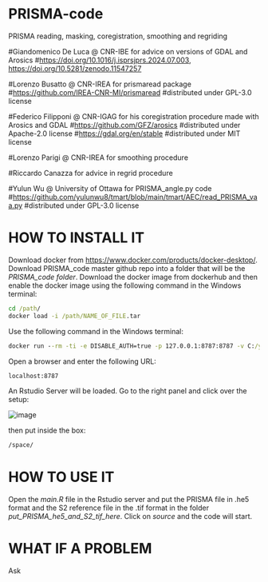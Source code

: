 # PRISMA-code
PRISMA reading, masking, coregistration, smoothing and regriding

#Giandomenico De Luca @ CNR-IBE for advice on versions of GDAL and Arosics
#https://doi.org/10.1016/j.isprsjprs.2024.07.003, https://doi.org/10.5281/zenodo.11547257

#Lorenzo Busatto @ CNR-IREA for prismaread package 
#https://github.com/IREA-CNR-MI/prismaread
#distributed under GPL-3.0 license

#Federico Filipponi @ CNR-IGAG for his coregistration procedure made with Arosics and GDAL
#https://github.com/GFZ/arosics
#distributed under Apache-2.0 license
#https://gdal.org/en/stable
#distributed under MIT license

#Lorenzo Parigi @ CNR-IREA for smoothing procedure

#Riccardo Canazza for advice in regrid procedure

#Yulun Wu @ University of Ottawa for PRISMA_angle.py code
#https://github.com/yulunwu8/tmart/blob/main/tmart/AEC/read_PRISMA_vaa.py
#distributed under GPL-3.0 license

# HOW TO INSTALL IT
Download docker from https://www.docker.com/products/docker-desktop/. Download PRISMA_code master github repo into a folder that will be the _PRISMA_code folder_. Download the docker image from dockerhub and then enable the docker image using the following command in the Windows terminal:
```cmd
cd /path/
docker load -i /path/NAME_OF_FILE.tar
```
Use the following command in the Windows terminal:
```cmd
docker run --rm -ti -e DISABLE_AUTH=true -p 127.0.0.1:8787:8787 -v C:/your/path/to/PRISMA_code/folder:/space:rw eo/rarosics:latest
``` 
Open a browser and enter the following URL:
```cmd
localhost:8787
```
An Rstudio Server will be loaded. Go to the right panel and click over the setup:

![image](https://github.com/user-attachments/assets/cce0db0c-e775-450c-8362-9c724885a2c1)

then put inside the box:
```cmd
/space/
```
# HOW TO USE IT
Open the _main.R_ file in the Rstudio server and put the PRISMA file in .he5 format and the S2 reference file in the .tif format in the folder _put_PRISMA_he5_and_S2_tif_here_. Click on _source_ and the code will start. 
# WHAT IF A PROBLEM
Ask
